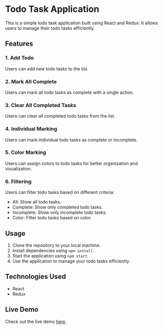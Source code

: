 # Todo Task Application

This is a simple todo task application built using React and Redux. It allows users to manage their todo tasks efficiently.

## Features

### 1. Add Todo
Users can add new todo tasks to the list.

### 2. Mark All Complete
Users can mark all todo tasks as complete with a single action.

### 3. Clear All Completed Tasks
Users can clear all completed todo tasks from the list.

### 4. Individual Marking
Users can mark individual todo tasks as complete or incomplete.

### 5. Color Marking
Users can assign colors to todo tasks for better organization and visualization.

### 6. Filtering
Users can filter todo tasks based on different criteria:
- All: Show all todo tasks.
- Complete: Show only completed todo tasks.
- Incomplete: Show only incomplete todo tasks.
- Color: Filter todo tasks based on color.

## Usage

1. Clone the repository to your local machine.
2. Install dependencies using `npm install`.
3. Start the application using `npm start`.
4. Use the application to manage your todo tasks efficiently.

## Technologies Used

- React
- Redux

## Live Demo

Check out the live demo [here](https://illustrious-gingersnap-cd4c2e.netlify.app/).
